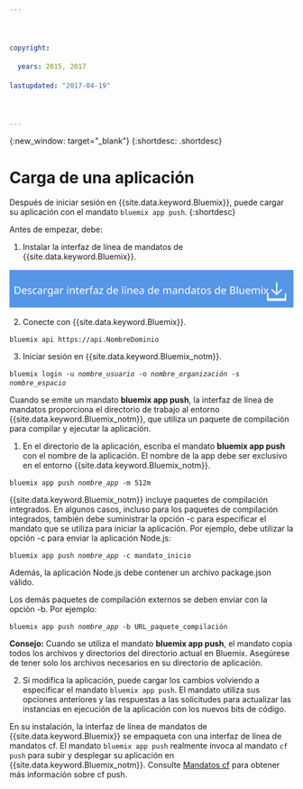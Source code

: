 ```yaml
---



copyright:

  years: 2015, 2017

lastupdated: "2017-04-19"



---
```


{:new_window: target="_blank"}
{:shortdesc: .shortdesc}

# Carga de una aplicación

Después de iniciar sesión en {{site.data.keyword.Bluemix}}, puede cargar su aplicación con el mandato `bluemix app push`.
{:shortdesc}

Antes de empezar, debe:
  1. Instalar la interfaz de línea de mandatos de {{site.data.keyword.Bluemix}}.

  <a class="xref" href="http://clis.ng.bluemix.net/ui/home.html" target="_blank" title="(Se abre en una nueva ventana o separador)"><img class="image" src="images/btn_bx_commandline.svg" alt="Descargar interfaz de línea de mandatos de {{site.data.keyword.Bluemix}}" /> </a>

  2. Conecte con {{site.data.keyword.Bluemix}}.

  <pre class="pre"><code class="hljs">bluemix api https://api.<span class="keyword" data-hd-keyref="DomainName">NombreDominio</span></code></pre>

  3. Iniciar sesión en {{site.data.keyword.Bluemix_notm}}.

  <pre class="pre"><code class="hljs">bluemix login -u <var class="keyword varname" data-hd-keyref="user_ID">nombre_usuario</var> -o <var class="keyword varname" data-hd-keyref="org_name">nombre_organización</var> -s <var class="keyword varname" data-hd-keyref="space_name">nombre_espacio</var></code></pre>

Cuando se emite un mandato **bluemix app push**, la interfaz de línea de mandatos proporciona el directorio de trabajo al entorno {{site.data.keyword.Bluemix_notm}}, que utiliza un paquete de compilación para compilar y ejecutar la aplicación.

  1. En el directorio de la aplicación, escriba el mandato **bluemix app push** con el nombre de la aplicación. El nombre de la app debe ser exclusivo en el entorno {{site.data.keyword.Bluemix_notm}}.

  <pre class="pre"><code class="hljs">bluemix app push <var class="keyword varname" data-hd-keyref="app_name">nombre_app</var> -m 512m</code></pre>

  {{site.data.keyword.Bluemix_notm}} incluye paquetes de compilación integrados. En algunos casos, incluso para los paquetes de compilación integrados, también debe suministrar la opción -c para especificar el mandato que se utiliza para iniciar la aplicación. Por ejemplo, debe utilizar la opción -c para enviar la aplicación Node.js:

  <pre class="pre"><code class="hljs">bluemix app push <var class="keyword varname" data-hd-keyref="app_name">nombre_app</var> -c mandato_inicio</code></pre>

  Además, la aplicación Node.js debe contener un archivo package.json válido.

  Los demás paquetes de compilación externos se deben enviar con la opción -b. Por ejemplo:

  <pre class="pre"><code class="hljs">bluemix app push <var class="keyword varname" data-hd-keyref="app_name">nombre_app</var> -b URL_paquete_compilación</code></pre>

  **Consejo:** Cuando se utiliza el mandato **bluemix app push**, el mandato copia todos los archivos y directorios del directorio actual en Bluemix. Asegúrese de tener solo los archivos necesarios en su directorio de aplicación.


  2. Si modifica la aplicación, puede cargar los cambios volviendo a especificar el mandato `bluemix app push`. El mandato utiliza sus opciones anteriores y las respuestas a las solicitudes para actualizar las instancias en ejecución de la aplicación con los nuevos bits de código.

En su instalación, la interfaz de línea de mandatos de {{site.data.keyword.Bluemix}} se empaqueta con una interfaz de línea de mandatos cf. El mandato `bluemix app push` realmente invoca al mandato `cf push` para subir y desplegar su aplicación en {{site.data.keyword.Bluemix_notm}}. Consulte [Mandatos cf](/docs/cli/reference/cfcommands/index.html) para obtener más información sobre cf push. 
